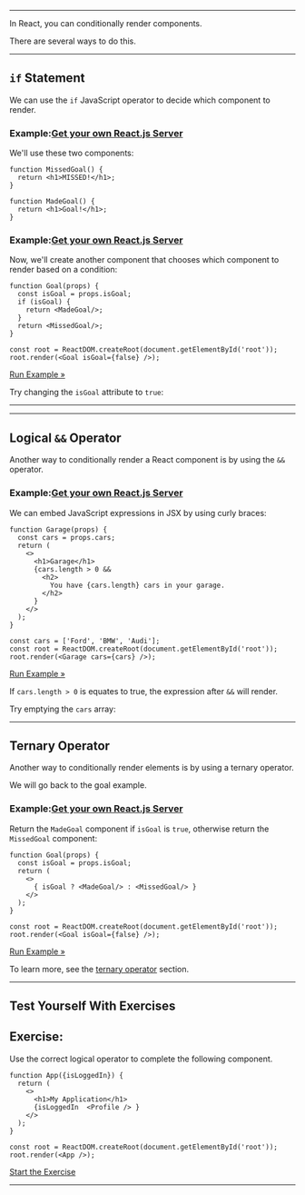 ___

In React, you can conditionally render components.

There are several ways to do this.

___

## `if` Statement

We can use the `if` JavaScript operator to decide which component to render.

### Example:[Get your own React.js Server](https://www.w3schools.com/spaces/ "W3Schools Spaces")

We'll use these two components:

    function MissedGoal() {
      return <h1>MISSED!</h1>;
    }
    
    function MadeGoal() {
      return <h1>Goal!</h1>;
    }
    

### Example:[Get your own React.js Server](https://www.w3schools.com/spaces/ "W3Schools Spaces")

Now, we'll create another component that chooses which component to render based on a condition:

    function Goal(props) {
      const isGoal = props.isGoal;
      if (isGoal) {
        return <MadeGoal/>;
      }
      return <MissedGoal/>;
    }
    
    const root = ReactDOM.createRoot(document.getElementById('root'));
    root.render(<Goal isGoal={false} />);
    

[Run Example »](https://www.w3schools.com/react/showreact.asp?filename=demo2_react_conditionals_if)

Try changing the `isGoal` attribute to `true`:

___

___

## Logical `&&` Operator

Another way to conditionally render a React component is by using the `&&` operator.

### Example:[Get your own React.js Server](https://www.w3schools.com/spaces/ "W3Schools Spaces")

We can embed JavaScript expressions in JSX by using curly braces:

    function Garage(props) {
      const cars = props.cars;
      return (
        <>
          <h1>Garage</h1>
          {cars.length > 0 &&
            <h2>
              You have {cars.length} cars in your garage.
            </h2>
          }
        </>
      );
    }
    
    const cars = ['Ford', 'BMW', 'Audi'];
    const root = ReactDOM.createRoot(document.getElementById('root'));
    root.render(<Garage cars={cars} />);
    

[Run Example »](https://www.w3schools.com/react/showreact.asp?filename=demo2_react_conditionals_logical)

If `cars.length > 0` is equates to true, the expression after `&&` will render.

Try emptying the `cars` array:

___

## Ternary Operator

Another way to conditionally render elements is by using a ternary operator.

We will go back to the goal example.

### Example:[Get your own React.js Server](https://www.w3schools.com/spaces/ "W3Schools Spaces")

Return the `MadeGoal` component if `isGoal` is `true`, otherwise return the `MissedGoal` component:

    function Goal(props) {
      const isGoal = props.isGoal;
      return (
        <>
          { isGoal ? <MadeGoal/> : <MissedGoal/> }
        </>
      );
    }
    
    const root = ReactDOM.createRoot(document.getElementById('root'));
    root.render(<Goal isGoal={false} />);
    

[Run Example »](https://www.w3schools.com/react/showreact.asp?filename=demo2_react_conditionals_ternary)

To learn more, see the [ternary operator](https://www.w3schools.com/react/react_es6_ternary.asp) section.

___

## Test Yourself With Exercises

## Exercise:

Use the correct logical operator to complete the following component.

```
function App({isLoggedIn}) {
  return (
    <>
      <h1>My Application</h1>
      {isLoggedIn  <Profile /> }
    </>
  );
}

const root = ReactDOM.createRoot(document.getElementById('root'));
root.render(<App />);

```

[Start the Exercise](https://www.w3schools.com/react/exercise.asp?filename=exercise_conditional_rendering1)

___